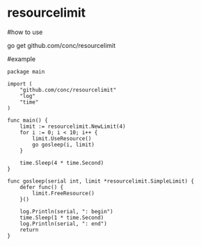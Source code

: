 # resourcelimit

#how to use

go get github.com/conc/resourcelimit

#example

```golang
package main

import (
	"github.com/conc/resourcelimit"
	"log"
	"time"
)

func main() {
	limit := resourcelimit.NewLimit(4)
	for i := 0; i < 10; i++ {
		limit.UseResource()
		go gosleep(i, limit)
	}

	time.Sleep(4 * time.Second)
}

func gosleep(serial int, limit *resourcelimit.SimpleLimit) {
	defer func() {
		limit.FreeResource()
	}()

	log.Println(serial, ": begin")
	time.Sleep(1 * time.Second)
	log.Println(serial, ": end")
	return
}
```